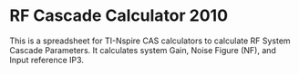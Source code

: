 # RF Cascade Calculator 2010

This is a spreadsheet for TI-Nspire CAS calculators to calculate RF System Cascade Parameters. It calculates system Gain, Noise Figure (NF), and Input reference IP3.